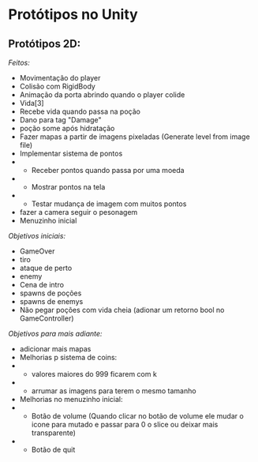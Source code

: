 # Protótipos no Unity

## Protótipos 2D:

*Feitos:*
- Movimentação do player
- Colisão com RigidBody
- Animação da porta abrindo quando o player colide
- Vida\[3\]
- Recebe vida quando passa na poção
- Dano para tag "Damage"
- poção some após hidratação
- Fazer mapas a partir de imagens pixeladas (Generate level from image file)
- Implementar sistema de pontos
- - Receber pontos quando passa por uma moeda
- - Mostrar pontos na tela                      
- - Testar mudança de imagem com muitos pontos  
- fazer a camera seguir o pesonagem
- Menuzinho inicial

*Objetivos iniciais:*
- GameOver
- tiro
- ataque de perto
- enemy
- Cena de intro
- spawns de poções
- spawns de enemys
- Não pegar poções com vida cheia (adionar um retorno bool no GameController)

*Objetivos para mais adiante:*
- adicionar mais mapas
- Melhorias p sistema de coins:
- - valores maiores do 999 ficarem com k
- - arrumar as imagens para terem o mesmo tamanho
- Melhorias no menuzinho inicial:
- - Botão de volume (Quando clicar no botão de volume ele mudar o icone para mutado e passar para 0 o slice ou deixar mais transparente)
- - Botão de quit